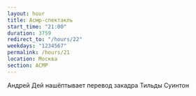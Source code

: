 ```yaml
---
layout: hour
title: Асмр-спектакль
start_time: "21:00"
duration: 3759
redirect_to: "/hours/22"
weekdays: "1234567"
permalink: /hours/21
location: Москва
section: АСМР
---
```


Андрей Дей нашёптывает перевод закадра Тильды Суинтон
